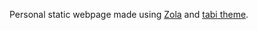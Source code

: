 Personal static webpage made using [Zola](https://getzola.org) and [tabi theme](https://github.com/welpo/tabi).
